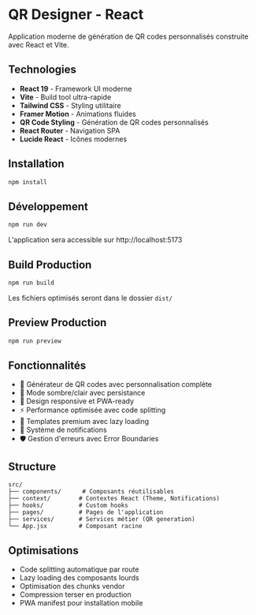 # QR Designer - React

Application moderne de génération de QR codes personnalisés construite avec React et Vite.

## Technologies

- **React 19** - Framework UI moderne
- **Vite** - Build tool ultra-rapide
- **Tailwind CSS** - Styling utilitaire
- **Framer Motion** - Animations fluides
- **QR Code Styling** - Génération de QR codes personnalisés
- **React Router** - Navigation SPA
- **Lucide React** - Icônes modernes

## Installation

```bash
npm install
```

## Développement

```bash
npm run dev
```

L'application sera accessible sur http://localhost:5173

## Build Production

```bash
npm run build
```

Les fichiers optimisés seront dans le dossier `dist/`

## Preview Production

```bash
npm run preview
```

## Fonctionnalités

- 🎨 Générateur de QR codes avec personnalisation complète
- 🌙 Mode sombre/clair avec persistance
- 📱 Design responsive et PWA-ready
- ⚡ Performance optimisée avec code splitting
- 🎯 Templates premium avec lazy loading
- 🔔 Système de notifications
- 🛡️ Gestion d'erreurs avec Error Boundaries

## Structure

```
src/
├── components/      # Composants réutilisables
├── context/        # Contextes React (Theme, Notifications)
├── hooks/          # Custom hooks
├── pages/          # Pages de l'application
├── services/       # Services métier (QR generation)
└── App.jsx         # Composant racine
```

## Optimisations

- Code splitting automatique par route
- Lazy loading des composants lourds
- Optimisation des chunks vendor
- Compression terser en production
- PWA manifest pour installation mobile
